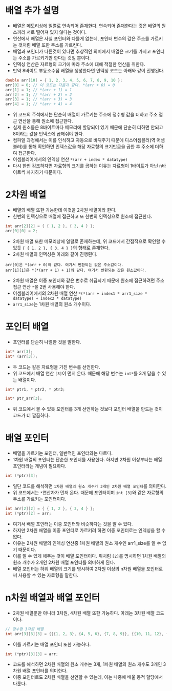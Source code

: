# 배열 추가 설명
- 배열은 메모리상에 일렬로 연속되어 존재한다. 연속되어 존재한다는 것은 배열의 원소끼리 서로 떨어져 있지 않다는 것이다.
- 연산에서 배열은 사실 포인터와 다를게 없는데, 포인터 변수의 값은 주소를 가르키는 것처럼 배열 또한 주소를 가르킨다.
- 배열과 포인터가 다른것이 있다면 추상적인 의미에서 배열은 크기를 가지고 포인터는 주소를 가르키기만 한다는 것일 뿐이다.
- 인덱싱 연산은 자료형의 크기에 따라 주소에 대해 적절한 연산을 취한다.
- 만약 8바이트 부동소수점 배열을 생성한다면 인덱싱 코드는 아래와 같이 진행된다.

```cpp
double arr[10] = { 1, 2, 3, 4, 5, 6, 7, 8, 9, 10 };
arr[0] = 0; // 이 코드는 다음과 같다. *(arr + 0) = 0
arr[1] = 1; // *(arr + 1) = 1
arr[2] = 1; // *(arr + 2) = 2
arr[3] = 1; // *(arr + 3) = 3
arr[4] = 1; // *(arr + 4) = 4
```

- 위 코드의 주석에서는 단순히 배열이 가르키는 주소에 정수형 값을 더하고 주소 접근 연산을 통해 원소에 접근한다.
- 실제 원소들은 8바이트마다 메모리에 할당되어 있기 때문에 단순히 더하면 안되고 8이라는 값을 인덱스에 곱해줘야 한다.
- 컴파일 과정에서는 이를 인식하고 자동으로 바꿔주기 때문에 디스어셈블러(역 어셈블러)를 통해 확인하면 인덱스값을 해당 자료형의 크기만큼을 곱한 후 주소에 더하여 접근한다.
- 어셈블리어에서의 인덱싱 연산 ```*(arr + index * datatype)```
- 다시 한번 강조하자면 자료형의 크기를 곱하는 이유는 자료형이 1바이트가 아닌 n바이트씩 차지하기 때문이다.
# 2차원 배열
- 배열의 배열 또한 가능한데 이것을 2차원 배열이라 한다.
- 한번의 인덱싱으로 배열에 접근하고 또 한번의 인덱싱으로 원소에 접근한다.

```cpp
int arr[2][2] = { { 1, 2 }, { 3, 4 } };
arr[0][0] = 2;
```

- 2차원 배열 또한 메모리상에 일렬로 존재하는데, 위 코드에서 간접적으로 확인할 수 있듯 ```{ { 1, 2 }, { 3, 4 } }```의 형태로 존재한다.
- 2차원 배열의 인덱싱은 아래와 같이 진행된다.

```
arr[0]은 *(arr + 0)와 같다. 여기서 반환되는 값은 주소값이다.
arr[1][1]은 *(*(arr + 1) + 1)와 같다. 여기서 반환되는 값은 원소값이다.
```

- 2차원 배열은 이중 포인터와 같은 변수로 취급되기 때문에 원소에 접근하려면 주소 접근 연산 ```*```을 2번 사용해야 한다.
- 어셈블리어에서의 2차원 배열 연산 ```*(*(arr + index1 * arr1_size * datatype) + index2 * datatype)```
- `arr1_size`는 1차원 배열의 원소 개수이다.
# 포인터 배열
- 포인터를 단순히 나열한 것을 말한다.

```cpp
int* arr[3];
int* (arr[3]);
```

- 두 코드는 같은 자료형을 가진 변수를 선언한다.
- 위 코드에서 배열 연산 ```[3]```이 먼저 온다. 때문에 해당 변수는 `int*`를 3개 담을 수 있는 배열이다.

```cpp
int* ptr1, * ptr2, * ptr3;

int* ptr_arr[3];
```

- 위 코드에서 볼 수 있듯 포인터를 3개 선언하는 것보다 포인터 배열을 만드는 것이 코드가 더 깔끔하다.
# 배열 포인터
- 배열을 가르키는 포인터, 일반적인 포인터와는 다르다.
- 1차원 배열의 포인터는 단순한 포인터를 사용한다. 하지만 2차원 이상부터는 배열 포인터라는 개념이 필요하다.

```cpp
int (*ptr)[3];
```

- 일단 코드를 해석하면 ```1차원 배열의 원소 개수가 3개인 2차원 배열 포인터```를 의미한다.
- 위 코드에서는 ```*```연산자가 먼저 온다. 때문에 포인터이며 ```int [3]```와 같은 자료형의 주소를 가르키는 포인터이다.

```cpp
int arr[2][2] = { { 1, 2 }, { 3, 4 } };
int (*ptr)[2] = arr;
```

- 여기서 배열 포인터는 이중 포인터와 비슷하다는 것을 알 수 있다.
- 하지만 2차원 배열을 이중 포인터로 가르키려 하면 이중 포인터로는 인덱싱을 할 수 없다.
- 이유는 2차원 배열의 인덱싱 연산중 1차원 배열의 원소 개수인 arr1_size를 알 수 없기 때문이다.
- 이를 알 수 있게 해주는 것이 배열 포인터이다. 위처럼 ```[2]```를 명시하면 1차원 배열의 원소 개수가 2개인 2차원 배열 포인터를 의미하게 된다.
- 배열 포인터는 하위 배열의 크기를 명시하여 2차원 이상의 n차원 배열을 포인터로써 사용할 수 있는 자료형을 말한다.
# n차원 배열과 배열 포인터
- 2차원 배열뿐만 아니라 3차원, 4차원 배열 또한 가능하다. 아래는 3차원 배열 코드이다.

```cpp
// 정수형 3차원 배열
int arr[3][3][3] = {{{1, 2, 3}, {4, 5, 6}, {7, 8, 9}}, {{10, 11, 12}, {13, 14, 15}, {16, 17, 18}}, {{19, 20, 21}, {22, 23, 24}, {25, 26, 27}}};
```

- 이를 가르키는 배열 포인터 또한 가능하다.

```cpp
int (*ptr)[3][3] = arr;
```

- 코드를 해석하면 2차원 배열의 원소 개수는 3개, 1차원 배열의 원소 개수도 3개인 3차원 배열 포인터를 의미한다.
- 이중 포인터로도 2차원 배열을 선언할 수 있는데, 이는 나중에 배울 동적 할당에서 다룬다.